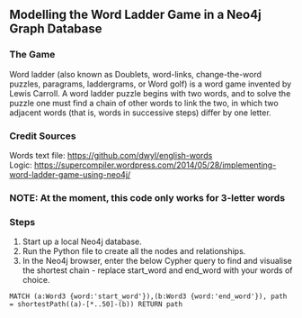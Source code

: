 ## Modelling the Word Ladder Game in a Neo4j Graph Database

### The Game
Word ladder (also known as Doublets, word-links, change-the-word puzzles, paragrams, laddergrams, or Word golf) is a word game invented by Lewis Carroll. A word ladder puzzle begins with two words, and to solve the puzzle one must find a chain of other words to link the two, in which two adjacent words (that is, words in successive steps) differ by one letter.

### Credit Sources
Words text file: https://github.com/dwyl/english-words <br>
Logic: https://supercompiler.wordpress.com/2014/05/28/implementing-word-ladder-game-using-neo4j/

### NOTE: At the moment, this code only works for 3-letter words


### Steps
1) Start up a local Neo4j database.
2) Run the Python file to create all the nodes and relationships.
2) In the Neo4j browser, enter the below Cypher query to find and visualise the shortest chain - replace start_word and end_word with your words of choice.
```cypher
MATCH (a:Word3 {word:'start_word'}),(b:Word3 {word:'end_word'}), path = shortestPath((a)-[*..50]-(b)) RETURN path
```



